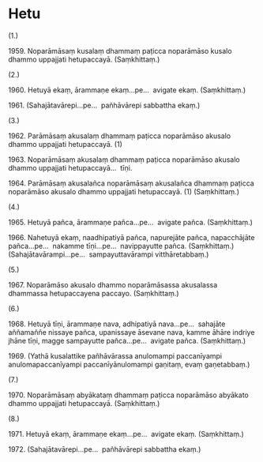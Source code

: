 

# Hetu






(1.)

1959\. Noparāmāsaṃ kusalaṃ dhammaṃ paṭicca noparāmāso kusalo dhammo uppajjati hetupaccayā. (Saṃkhittaṃ.)

(2.)

1960\. Hetuyā ekaṃ, ārammaṇe ekaṃ…pe…  avigate ekaṃ. (Saṃkhittaṃ.)

1961\. (Sahajātavārepi…pe…  pañhāvārepi sabbattha ekaṃ.)

(3.)

1962\. Parāmāsaṃ akusalaṃ dhammaṃ paṭicca noparāmāso akusalo dhammo uppajjati hetupaccayā. (1)

1963\. Noparāmāsaṃ akusalaṃ dhammaṃ paṭicca noparāmāso akusalo dhammo uppajjati hetupaccayā…  tīṇi.

1964\. Parāmāsaṃ akusalañca noparāmāsaṃ akusalañca dhammaṃ paṭicca noparāmāso akusalo dhammo uppajjati hetupaccayā. (1) (Saṃkhittaṃ.)

(4.)

1965\. Hetuyā pañca, ārammaṇe pañca…pe…  avigate pañca. (Saṃkhittaṃ.)

1966\. Nahetuyā ekaṃ, naadhipatiyā pañca, napurejāte pañca, napacchājāte pañca…pe…  nakamme tīṇi…pe…  navippayutte pañca. (Saṃkhittaṃ.) (Sahajātavārampi…pe…  sampayuttavārampi vitthāretabbaṃ.)

(5.)

1967\. Noparāmāso akusalo dhammo noparāmāsassa akusalassa dhammassa hetupaccayena paccayo. (Saṃkhittaṃ.)

(6.)

1968\. Hetuyā tīṇi, ārammaṇe nava, adhipatiyā nava…pe…  sahajāte aññamaññe nissaye pañca, upanissaye āsevane nava, kamme āhāre indriye jhāne tīṇi, magge sampayutte pañca…pe…  avigate pañca. (Saṃkhittaṃ.)

1969\. (Yathā kusalattike pañhāvārassa anulomampi paccanīyampi anulomapaccanīyampi paccanīyānulomampi gaṇitaṃ, evaṃ gaṇetabbaṃ.)

(7.)

1970\. Noparāmāsaṃ abyākataṃ dhammaṃ paṭicca noparāmāso abyākato dhammo uppajjati hetupaccayā. (Saṃkhittaṃ.)

(8.)

1971\. Hetuyā ekaṃ, ārammaṇe ekaṃ…pe…  avigate ekaṃ. (Saṃkhittaṃ.)

1972\. (Sahajātavārepi…pe…  pañhāvārepi sabbattha ekaṃ.)



